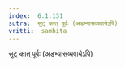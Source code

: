 ```yaml
---
index:  6.1.131
sutra:  सुट् कात् पूर्वः (अडभ्यासव्यवायेऽपि)
vritti:  samhita 
---
```


सुट् कात् पूर्वः (अडभ्यासव्यवायेऽपि)

